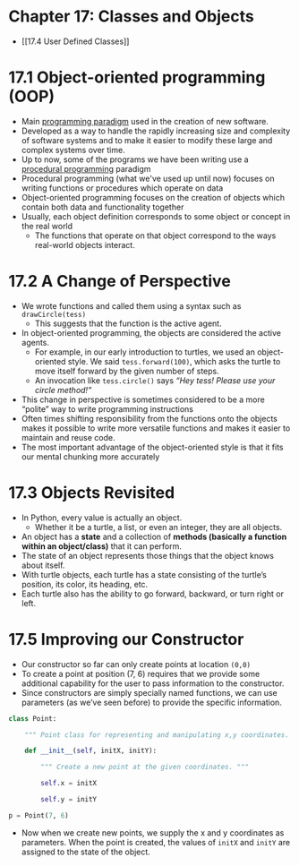 # Chapter 17: Classes and Objects

- [[17.4 User Defined Classes]]

# 17.1 Object-oriented programming (OOP)

- Main [programming paradigm](http://en.wikipedia.org/wiki/Programming_paradigm) used in the creation of new software.
- Developed as a way to handle the rapidly increasing size and complexity of software systems and to make it easier to modify these large and complex systems over time.
- Up to now, some of the programs we have been writing use a [procedural programming](http://en.wikipedia.org/wiki/Procedural_programming) paradigm
- Procedural programming (what we've used up until now) focuses on writing functions or procedures which operate on data
- Object-oriented programming focuses on the creation of objects which contain both data and functionality together
- Usually, each object definition corresponds to some object or concept in the real world
    - The functions that operate on that object correspond to the ways real-world objects interact.

# 17.2 A Change of Perspective

- We wrote functions and called them using a syntax such as `drawCircle(tess)`
    - This suggests that the function is the active agent.
- In object-oriented programming, the objects are considered the active agents.
    - For example, in our early introduction to turtles, we used an object-oriented style. We said `tess.forward(100)`, which asks the turtle to move itself forward by the given number of steps.
    - An invocation like `tess.circle()` says *“Hey tess! Please use your circle method!”*
- This change in perspective is sometimes considered to be a more “polite” way to write programming instructions
- Often times shifting responsibility from the functions onto the objects makes it possible to write more versatile functions and makes it easier to maintain and reuse code.
- The most important advantage of the object-oriented style is that it fits our mental chunking more accurately

# 17.3 Objects Revisited

- In Python, every value is actually an object.
    - Whether it be a turtle, a list, or even an integer, they are all objects.
- An object has a **state** and a collection of **methods (basically a function within an object/class)** that it can perform.
- The state of an object represents those things that the object knows about itself.
- With turtle objects, each turtle has a state consisting of the turtle’s position, its color, its heading, etc.
- Each turtle also has the ability to go forward, backward, or turn right or left.

# 17.5 Improving our Constructor

- Our constructor so far can only create points at location `(0,0)`
- To create a point at position (7, 6) requires that we provide some additional capability for the user to pass information to the constructor.
- Since constructors are simply specially named functions, we can use parameters (as we’ve seen before) to provide the specific information.

```python
class Point:

	""" Point class for representing and manipulating x,y coordinates. """

	def __init__(self, initX, initY):

    	""" Create a new point at the given coordinates. """

	    self.x = initX

		self.y = initY

p = Point(7, 6)
```

- Now when we create new points, we supply the x and y coordinates as parameters. When the point is created, the values of﻿ `initX` and ﻿`initY` are assigned to the state of the object.